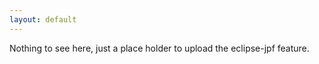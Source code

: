 ```yaml
---
layout: default
---
```


Nothing to see here, just a place holder to upload the eclipse-jpf feature.

